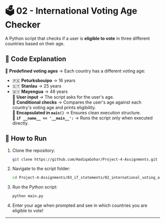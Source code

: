 
# 🗳️ **02 - International Voting Age Checker**  

A Python script that checks if a user is **eligible to vote** in three different countries based on their age.  

## 📝 **Code Explanation**  
🔹 **Predefined voting ages** → Each country has a different voting age:  
   - 🇵🇪 **Peturksbouipo** → 16 years  
   - 🇸🇹 **Stanlau** → 25 years  
   - 🇲🇾 **Mayengua** → 48 years  
🔹 **User input** → The script asks for the user's age.  
🔹 **Conditional checks** → Compares the user's age against each country's voting age and prints eligibility.  
🔹 **Encapsulated in `main()`** → Ensures clean execution structure.  
🔹 **`if __name__ == '__main__':`** → Runs the script only when executed directly.  

## 🚀 **How to Run**  
1. Clone the repository:  
   ```bash
   git clone https://github.com/HadiqaGohar/Project-4-Assignments.git
   ```  
2. Navigate to the script folder:  
   ```bash
   cd Project-4-Assignments/03_if_statements/02_international_voting_age
   ```  
3. Run the Python script:  
   ```bash
   python main.py
   ```  
4. Enter your age when prompted and see in which countries you are eligible to vote!  

---
